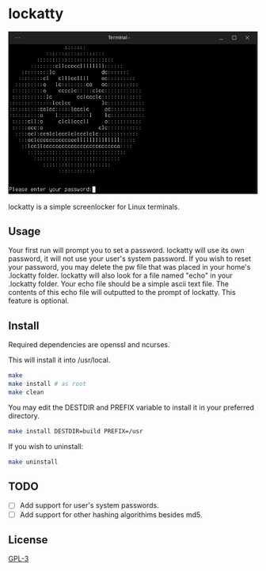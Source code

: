 # lockatty
<a> <img src=lockatty-scrot.png></a>

lockatty is a simple screenlocker for Linux terminals.
## Usage
Your first run will prompt you to set a password. lockatty will use its own password, it will not use your user's system password. If you wish to reset your password, you may delete the pw file that was placed in your home's .lockatty folder.
lockatty will also look for a file named "echo" in your .lockatty folder. Your echo file should be a simple ascii text file. The contents of this echo file will outputted to the prompt of lockatty. This feature is optional.
## Install
Required dependencies are openssl and ncurses.

This will install it into /usr/local.
```bash
make
make install # as root
make clean
```
You may edit the DESTDIR and PREFIX variable to install it in your preferred directory.
```bash
make install DESTDIR=build PREFIX=/usr
```
If you wish to uninstall:
```bash
make uninstall
```

## TODO

* [ ] Add support for user's system passwords.
* [ ] Add support for other hashing algorithims besides md5.

## License
[GPL-3](https://www.gnu.org/licenses/gpl-3.0-standalone.html)
